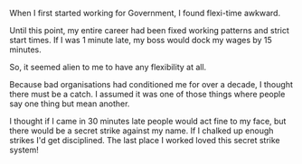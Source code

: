 When I first started working for Government, I found flexi-time awkward. 

Until this point, my entire career had been fixed working patterns and strict start times. If I was 1 minute late, my boss would dock my wages by 15 minutes. 

So, it seemed alien to me to have any flexibility at all.

Because bad organisations had conditioned me for over a decade, I thought there must be a catch. I assumed it was one of those things where people say one thing but mean another.

I thought if I came in 30 minutes late people would act fine to my face, but there would be a secret strike against my name. If I chalked up enough strikes I'd get disciplined. The last place I worked loved this secret strike system!